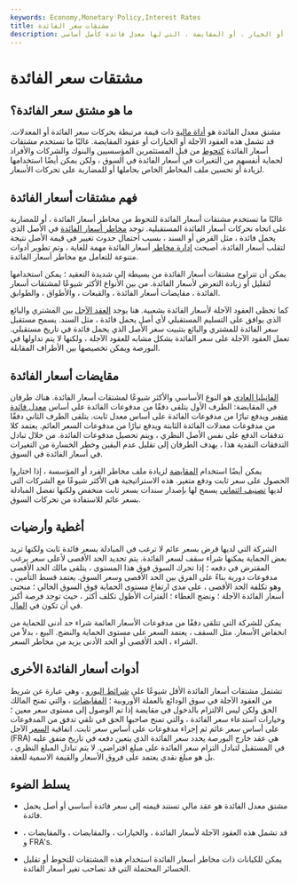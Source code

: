 ```yaml
---
keywords: Economy,Monetary Policy,Interest Rates
title: مشتقات سعر الفائدة
description: مشتق سعر الفائدة هو مصطلح واسع لعقد المشتقات ، مثل العقود الآجلة ، أو الخيار ، أو المقايضة ، التي لها معدل فائدة كأصل أساسي.
---
```


# مشتقات سعر الفائدة
## ما هو مشتق سعر الفائدة؟

مشتق معدل الفائدة هو [أداة مالية](/financialinstrument) ذات قيمة مرتبطة بحركات سعر الفائدة أو المعدلات. قد تشمل هذه العقود الآجلة أو الخيارات أو عقود المقايضة. غالبًا ما تستخدم مشتقات أسعار الفائدة [كتحوط](/hedge) من قبل المستثمرين المؤسسيين والبنوك والشركات والأفراد لحماية أنفسهم من التغيرات في أسعار الفائدة في السوق ، ولكن يمكن أيضًا استخدامها لزيادة أو تحسين ملف المخاطر الخاص بحاملها أو للمضاربة على تحركات الأسعار.

## فهم مشتقات أسعار الفائدة

غالبًا ما تستخدم مشتقات أسعار الفائدة للتحوط من مخاطر أسعار الفائدة ، أو للمضاربة على اتجاه تحركات أسعار الفائدة المستقبلية. توجد [مخاطر أسعار الفائدة](/interestraterisk) في الأصل الذي يحمل فائدة ، مثل القرض أو السند ، بسبب احتمال حدوث تغيير في قيمة الأصل نتيجة لتقلب أسعار الفائدة. أصبحت [إدارة مخاطر](/riskmanagement) أسعار الفائدة مهمة للغاية ، وتم تطوير أدوات متنوعة للتعامل مع مخاطر أسعار الفائدة.

يمكن أن تتراوح مشتقات أسعار الفائدة من بسيطة إلى شديدة التعقيد ؛ يمكن استخدامها لتقليل أو زيادة التعرض لأسعار الفائدة. من بين الأنواع الأكثر شيوعًا لمشتقات أسعار الفائدة ، مقايضات أسعار الفائدة ، والقبعات ، والأطواق ، والطوابق.

كما تحظى العقود الآجلة لأسعار الفائدة بشعبية. هنا يوجد [العقد الآجل](/futurescontract) بين المشتري والبائع الذي يوافق على التسليم المستقبلي لأي أصل يحمل فائدة ، مثل السند. يسمح مستقبل سعر الفائدة للمشتري والبائع بتثبيت سعر الأصل الذي يحمل فائدة في تاريخ مستقبلي. تعمل العقود الآجلة على سعر الفائدة بشكل مشابه للعقود الآجلة ، ولكنها لا يتم تداولها في البورصة ويمكن تخصيصها بين الأطراف المقابلة.

## مقايضات أسعار الفائدة

[الفانيليا العادي](/plainvanilla) هو النوع الأساسي والأكثر شيوعًا لمشتقات أسعار الفائدة. هناك طرفان في المقايضة: الطرف الأول يتلقى دفقًا من مدفوعات الفائدة على أساس [معدل فائدة متغير](/floatinginterestrate) ويدفع تيارًا من مدفوعات الفائدة على أساس معدل ثابت. يتلقى الطرف الثاني دفقًا من مدفوعات معدلات الفائدة الثابتة ويدفع تيارًا من مدفوعات السعر العائم. يعتمد كلا تدفقات الدفع على نفس الأصل النظري ، ويتم تحصيل مدفوعات الفائدة. من خلال تبادل التدفقات النقدية هذا ، يهدف الطرفان إلى تقليل عدم اليقين وخطر الخسارة من التغيرات في أسعار الفائدة في السوق.

يمكن أيضًا استخدام [المقايضة](/swap) لزيادة ملف مخاطر الفرد أو المؤسسة ، إذا اختاروا الحصول على سعر ثابت ودفع متغير. هذه الاستراتيجية هي الأكثر شيوعًا مع الشركات التي لديها [تصنيف ائتماني](/creditrating) يسمح لها بإصدار سندات بسعر ثابت منخفض ولكنها تفضل المبادلة بسعر عائم للاستفادة من تحركات السوق.

## أغطية وأرضيات

الشركة التي لديها قرض بسعر عائم لا ترغب في المبادلة بسعر فائدة ثابت ولكنها تريد بعض الحماية يمكنها شراء سقف لسعر الفائدة. يتم تحديد الحد الأقصى لأعلى سعر يرغب المقترض في دفعه ؛ إذا تحرك السوق فوق هذا المستوى ، يتلقى مالك الحد الأقصى مدفوعات دورية بناءً على الفرق بين الحد الأقصى وسعر السوق. يعتمد قسط التأمين ، وهو تكلفة الحد الأقصى ، على مدى ارتفاع مستوى الحماية فوق السوق الحالي ؛ منحنى أسعار الفائدة الآجلة ؛ ونضج الغطاء ؛ الفترات الأطول تكلف أكثر ، حيث توجد فرصة أكبر في أن تكون في [المال](/inthemoney).

يمكن للشركة التي تتلقى دفقًا من مدفوعات الأسعار العائمة شراء حد أدنى للحماية من انخفاض الأسعار. مثل السقف ، يعتمد السعر على مستوى الحماية والنضج. البيع ، بدلاً من الشراء ، الحد الأقصى أو الحد الأدنى يزيد من مخاطر السعر.

## أدوات أسعار الفائدة الأخرى

تشتمل مشتقات أسعار الفائدة الأقل شيوعًا على [شرائط اليورو](/eurostrip) ، وهي عبارة عن شريط من العقود الآجلة في سوق الودائع بالعملة الأوروبية ؛ [المقايضات](/swaption) ، والتي تمنح المالك الحق ولكن ليس الالتزام بالدخول في مقايضة إذا تم الوصول إلى مستوى سعر معين ؛ وخيارات استدعاء سعر الفائدة ، والتي تمنح صاحبها الحق في تلقي تدفق من المدفوعات على أساس سعر عائم ثم إجراء مدفوعات على أساس سعر ثابت. اتفاقية [السعر](/fra) الآجل (FRA) هي عقد خارج البورصة يحدد سعر الفائدة الذي يتعين دفعه في تاريخ متفق عليه في المستقبل لتبادل التزام سعر الفائدة على مبلغ افتراضي. لا يتم تبادل المبلغ النظري ، بل هو مبلغ نقدي يعتمد على فروق الأسعار والقيمة الاسمية للعقد.

## يسلط الضوء

- مشتق معدل الفائدة هو عقد مالي تستند قيمته إلى سعر فائدة أساسي أو أصل يحمل فائدة.

- قد تشمل هذه العقود الآجلة لأسعار الفائدة ، والخيارات ، والمقايضات ، والمقايضات ، و FRA's.

- يمكن للكيانات ذات مخاطر أسعار الفائدة استخدام هذه المشتقات للتحوط أو تقليل الخسائر المحتملة التي قد تصاحب تغير أسعار الفائدة.

